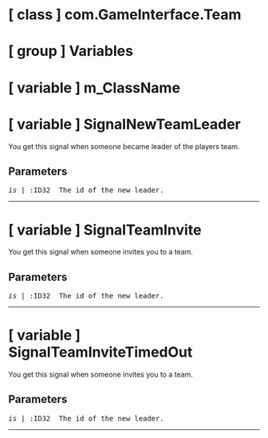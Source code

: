 # [ class ] com.GameInterface.Team

# [ group ] Variables

# [ variable ] m_ClassName

# [ variable ] SignalNewTeamLeader

You get this signal when someone became leader of the players team.

## Parameters

<pre>
<em>is</em> | :ID32  The id of the new leader.
</pre>

---

# [ variable ] SignalTeamInvite

You get this signal when someone invites you to a team.

## Parameters

<pre>
<em>is</em> | :ID32  The id of the new leader.
</pre>

---

# [ variable ] SignalTeamInviteTimedOut

You get this signal when someone invites you to a team.

## Parameters

<pre>
<em>is</em> | :ID32  The id of the new leader.
</pre>

---

